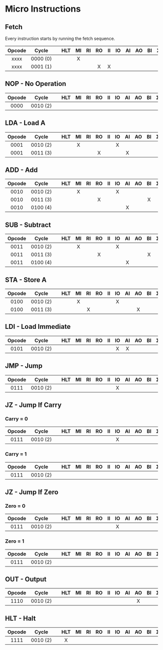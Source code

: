 # Micro Instructions

## Fetch

Every instruction starts by running the fetch sequence.

| Opcode | Cycle         | | HLT | MI  | RI  | RO  | II  | IO  | AI  | AO  | BI  | ΣO  | SU  | OI  | PCI | PCO | PCE | MCR | SFE |
| :----: | :-----------: |-| :-: | :-: | :-: | :-: | :-: | :-: | :-: | :-: | :-: | :-: | :-: | :-: | :-: | :-: | :-: | :-: | :-: |
| xxxx   | 0000&nbsp;(0) | |     | X   |     |     |     |     |     |     |     |     |     |     |     | X   |     |     |     |
| xxxx   | 0001&nbsp;(1) | |     |     |     | X   | X   |     |     |     |     |     |     |     |     |     | X   |     |     |


## NOP - No Operation

| Opcode | Cycle         | | HLT | MI  | RI  | RO  | II  | IO  | AI  | AO  | BI  | ΣO  | SU  | OI  | PCI | PCO | PCE | MCR | SFE |
| :----: | :-----------: |-| :-: | :-: | :-: | :-: | :-: | :-: | :-: | :-: | :-: | :-: | :-: | :-: | :-: | :-: | :-: | :-: | :-: |
| 0000   | 0010&nbsp;(2) | |     |     |     |     |     |     |     |     |     |     |     |     |     |     |     | X   |     |


## LDA - Load A

| Opcode | Cycle         | | HLT | MI  | RI  | RO  | II  | IO  | AI  | AO  | BI  | ΣO  | SU  | OI  | PCI | PCO | PCE | MCR | SFE |
| :----: | :-----------: |-| :-: | :-: | :-: | :-: | :-: | :-: | :-: | :-: | :-: | :-: | :-: | :-: | :-: | :-: | :-: | :-: | :-: |
| 0001   | 0010&nbsp;(2) | |     | X   |     |     |     | X   |     |     |     |     |     |     |     |     |     |     |     |
| 0001   | 0011&nbsp;(3) | |     |     |     | X   |     |     | X   |     |     |     |     |     |     |     |     | X   |     |


## ADD - Add

| Opcode | Cycle         | | HLT | MI  | RI  | RO  | II  | IO  | AI  | AO  | BI  | ΣO  | SU  | OI  | PCI | PCO | PCE | MCR | SFE |
| :----: | :-----------: |-| :-: | :-: | :-: | :-: | :-: | :-: | :-: | :-: | :-: | :-: | :-: | :-: | :-: | :-: | :-: | :-: | :-: |
| 0010   | 0010&nbsp;(2) | |     | X   |     |     |     | X   |     |     |     |     |     |     |     |     |     |     |     |
| 0010   | 0011&nbsp;(3) | |     |     |     | X   |     |     |     |     | X   |     |     |     |     |     |     |     |     |
| 0010   | 0100&nbsp;(4) | |     |     |     |     |     |     | X   |     |     | X   |     |     |     |     |     | X   | X   |


## SUB - Subtract

| Opcode | Cycle         | | HLT | MI  | RI  | RO  | II  | IO  | AI  | AO  | BI  | ΣO  | SU  | OI  | PCI | PCO | PCE | MCR | SFE |
| :----: | :-----------: |-| :-: | :-: | :-: | :-: | :-: | :-: | :-: | :-: | :-: | :-: | :-: | :-: | :-: | :-: | :-: | :-: | :-: |
| 0011   | 0010&nbsp;(2) | |     | X   |     |     |     | X   |     |     |     |     |     |     |     |     |     |     |     |
| 0011   | 0011&nbsp;(3) | |     |     |     | X   |     |     |     |     | X   |     |     |     |     |     |     |     |     |
| 0011   | 0100&nbsp;(4) | |     |     |     |     |     |     | X   |     |     | X   | X   |     |     |     |     | X   | X   |


## STA - Store A

| Opcode | Cycle         | | HLT | MI  | RI  | RO  | II  | IO  | AI  | AO  | BI  | ΣO  | SU  | OI  | PCI | PCO | PCE | MCR | SFE |
| :----: | :-----------: |-| :-: | :-: | :-: | :-: | :-: | :-: | :-: | :-: | :-: | :-: | :-: | :-: | :-: | :-: | :-: | :-: | :-: |
| 0100   | 0010&nbsp;(2) | |     | X   |     |     |     | X   |     |     |     |     |     |     |     |     |     |     |     |
| 0100   | 0011&nbsp;(3) | |     |     | X   |     |     |     |     | X   |     |     |     |     |     |     |     | X   |     |


## LDI - Load Immediate

| Opcode | Cycle         | | HLT | MI  | RI  | RO  | II  | IO  | AI  | AO  | BI  | ΣO  | SU  | OI  | PCI | PCO | PCE | MCR | SFE |
| :----: | :-----------: |-| :-: | :-: | :-: | :-: | :-: | :-: | :-: | :-: | :-: | :-: | :-: | :-: | :-: | :-: | :-: | :-: | :-: |
| 0101   | 0010&nbsp;(2) | |     |     |     |     |     | X   | X   |     |     |     |     |     |     |     |     | X   |     |


## JMP - Jump

| Opcode | Cycle         | | HLT | MI  | RI  | RO  | II  | IO  | AI  | AO  | BI  | ΣO  | SU  | OI  | PCI | PCO | PCE | MCR | SFE |
| :----: | :-----------: |-| :-: | :-: | :-: | :-: | :-: | :-: | :-: | :-: | :-: | :-: | :-: | :-: | :-: | :-: | :-: | :-: | :-: |
| 0111   | 0010&nbsp;(2) | |     |     |     |     |     | X   |     |     |     |     |     |     | X   |     |     | X   |     |


## JZ - Jump If Carry

### Carry = 0
| Opcode | Cycle         | | HLT | MI  | RI  | RO  | II  | IO  | AI  | AO  | BI  | ΣO  | SU  | OI  | PCI | PCO | PCE | MCR | SFE |
| :----: | :-----------: |-| :-: | :-: | :-: | :-: | :-: | :-: | :-: | :-: | :-: | :-: | :-: | :-: | :-: | :-: | :-: | :-: | :-: |
| 0111   | 0010&nbsp;(2) | |     |     |     |     |     | X   |     |     |     |     |     |     | X   |     |     | X   |     |

### Carry = 1
| Opcode | Cycle         | | HLT | MI  | RI  | RO  | II  | IO  | AI  | AO  | BI  | ΣO  | SU  | OI  | PCI | PCO | PCE | MCR | SFE |
| :----: | :-----------: |-| :-: | :-: | :-: | :-: | :-: | :-: | :-: | :-: | :-: | :-: | :-: | :-: | :-: | :-: | :-: | :-: | :-: |
| 0111   | 0010&nbsp;(2) | |     |     |     |     |     |     |     |     |     |     |     |     |     |     |     | X   |     |


## JZ - Jump If Zero

### Zero = 0
| Opcode | Cycle         | | HLT | MI  | RI  | RO  | II  | IO  | AI  | AO  | BI  | ΣO  | SU  | OI  | PCI | PCO | PCE | MCR | SFE |
| :----: | :-----------: |-| :-: | :-: | :-: | :-: | :-: | :-: | :-: | :-: | :-: | :-: | :-: | :-: | :-: | :-: | :-: | :-: | :-: |
| 0111   | 0010&nbsp;(2) | |     |     |     |     |     | X   |     |     |     |     |     |     | X   |     |     | X   |     |

### Zero = 1
| Opcode | Cycle         | | HLT | MI  | RI  | RO  | II  | IO  | AI  | AO  | BI  | ΣO  | SU  | OI  | PCI | PCO | PCE | MCR | SFE |
| :----: | :-----------: |-| :-: | :-: | :-: | :-: | :-: | :-: | :-: | :-: | :-: | :-: | :-: | :-: | :-: | :-: | :-: | :-: | :-: |
| 0111   | 0010&nbsp;(2) | |     |     |     |     |     |     |     |     |     |     |     |     |     |     |     | X   |     |



## OUT - Output

| Opcode | Cycle         | | HLT | MI  | RI  | RO  | II  | IO  | AI  | AO  | BI  | ΣO  | SU  | OI  | PCI | PCO | PCE | MCR | SFE |
| :----: | :-----------: |-| :-: | :-: | :-: | :-: | :-: | :-: | :-: | :-: | :-: | :-: | :-: | :-: | :-: | :-: | :-: | :-: | :-: |
| 1110   | 0010&nbsp;(2) | |     |     |     |     |     |     |     | X   |     |     |     | X   |     |     |     | X   |     |


## HLT - Halt

| Opcode | Cycle         | | HLT | MI  | RI  | RO  | II  | IO  | AI  | AO  | BI  | ΣO  | SU  | OI  | PCI | PCO | PCE | MCR | SFE |
| :----: | :-----------: |-| :-: | :-: | :-: | :-: | :-: | :-: | :-: | :-: | :-: | :-: | :-: | :-: | :-: | :-: | :-: | :-: | :-: |
| 1111   | 0010&nbsp;(2) | | X   |     |     |     |     |     |     |     |     |     |     |     |     |     |     | X   |     |
